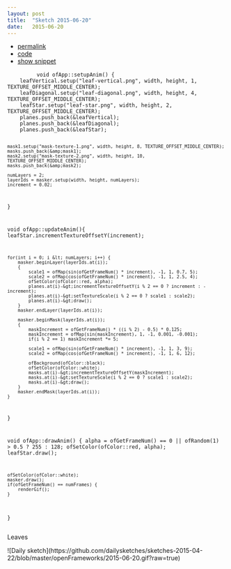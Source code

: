 ```yaml
---
layout: post
title:  "Sketch 2015-06-20"
date:   2015-06-20
---
```

<div class="code">
    <ul>
		<li><a href="{% post_url 2015-06-20-sketch %}">permalink</a></li>
		<li><a href="https://github.com/dailysketches/dailySketches/tree/master/sketches/2015-06-20">code</a></li>
		<li><a href="#" class="snippet-button">show snippet</a></li>
	</ul>
    <pre class="snippet">
        <code class="cpp">void ofApp::setupAnim() {
    leafVertical.setup("leaf-vertical.png", width, height, 1, TEXTURE_OFFSET_MIDDLE_CENTER);
    leafDiagonal.setup("leaf-diagonal.png", width, height, 4, TEXTURE_OFFSET_MIDDLE_CENTER);
    leafStar.setup("leaf-star.png", width, height, 2, TEXTURE_OFFSET_MIDDLE_CENTER);
    planes.push_back(&amp;leafVertical);
    planes.push_back(&amp;leafDiagonal);
    planes.push_back(&amp;leafStar);

    mask1.setup("mask-texture-1.png", width, height, 8, TEXTURE_OFFSET_MIDDLE_CENTER);
    masks.push_back(&amp;mask1);
    mask2.setup("mask-texture-2.png", width, height, 10, TEXTURE_OFFSET_MIDDLE_CENTER);
    masks.push_back(&amp;mask2);

    numLayers = 2;
    layerIds = masker.setup(width, height, numLayers);
    increment = 0.02;
}

void ofApp::updateAnim(){
    leafStar.incrementTextureOffsetY(increment);

    for(int i = 0; i &lt; numLayers; i++) {
        masker.beginLayer(layerIds.at(i));
        {
            scale1 = ofMap(sin(ofGetFrameNum() * increment), -1, 1, 0.7, 5);
            scale2 = ofMap(cos(ofGetFrameNum() * increment), -1, 1, 2.5, 4);
            ofSetColor(ofColor::red, alpha);
            planes.at(i)-&gt;incrementTextureOffsetY(i % 2 == 0 ? increment : -increment);
            planes.at(i)-&gt;setTextureScale(i % 2 == 0 ? scale1 : scale2);
            planes.at(i)-&gt;draw();
        }
        masker.endLayer(layerIds.at(i));

        masker.beginMask(layerIds.at(i));
        {
            maskIncrement = ofGetFrameNum() * ((i % 2) - 0.5) * 0.125;
            maskIncrement = ofMap(sin(maskIncrement), 1, -1, 0.001, -0.001);
            if(i % 2 == 1) maskIncrement *= 5;
            
            scale1 = ofMap(sin(ofGetFrameNum() * increment), -1, 1, 3, 9);
            scale2 = ofMap(cos(ofGetFrameNum() * increment), -1, 1, 6, 12);

            ofBackground(ofColor::black);
            ofSetColor(ofColor::white);
            masks.at(i)-&gt;incrementTextureOffsetY(maskIncrement);
            masks.at(i)-&gt;setTextureScale(i % 2 == 0 ? scale1 : scale2);
            masks.at(i)-&gt;draw();
        }
        masker.endMask(layerIds.at(i));
    }
}

void ofApp::drawAnim() {
    alpha = ofGetFrameNum() == 0 || ofRandom(1) &gt; 0.5 ? 255 : 128;
    ofSetColor(ofColor::red, alpha);
    leafStar.draw();

    ofSetColor(ofColor::white);
    masker.draw();
    if(ofGetFrameNum() == numFrames) {
        renderGif();
    }
}</code>
    </pre>
</div>
<p class="description">Leaves</p>
![Daily sketch](https://github.com/dailysketches/sketches-2015-04-22/blob/master/openFrameworks/2015-06-20.gif?raw=true)
